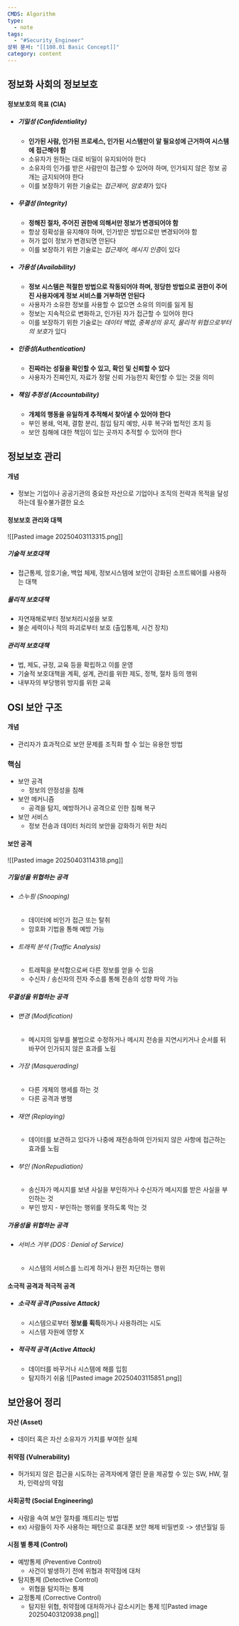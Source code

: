 ```yaml
---
CMDS: Algorithm
type:
  - note
tags:
  - "#Security_Engineer"
상위 문서: "[[108.01 Basic Concept]]"
category: content
---
```

## 정보화 사회의 정보보호
#### 정보보호의 목표 (CIA)
- ##### 기밀성 (Confidentiality)
	- **인가된 사람, 인가된 프로세스, 인가된 시스템만이 알 필요성에 근거하여 시스템에 접근해야 함**
	- 소유자가 원하는 대로 비밀이 유지되어야 한다
	- 소유자의 인가를 받은 사람만이 접근할 수 있어야 하며, 인가되지 않은 정보 공개는 금지되어야 한다
	- 이를 보장하기 위한 기술로는 *접근제어, 암호화*가 있다
- ##### 무결성 (Integrity)
	- **정해진 절차, 주어진 권한에 의해서만 정보가 변경되어야 함**
	- 항상 정확성을 유지해야 하며, 인가받은 방법으로만 변경되어야 함
	- 허가 없이 정보가 변경되면 안된다
	- 이를 보장하기 위한 기술로는 *접근제어, 메시지 인증*이 있다
- ##### 가용성 (Availability)
	- **정보 시스템은 적절한 방법으로 작동되어야 하며, 정당한 방법으로 권한이 주어진 사용자에게 정보 서비스를 거부하면 안된다**
	- 사용자가 소유한 정보를 사용할 수 없으면 소유의 의미를 잃게 됨
	- 정보는 지속적으로 변화하고, 인가된 자가 접근할 수 있어야 한다
	- 이를 보장하기 위한 기술로는 *데이터 백업, 중복성의 유지, 물리적 위협으로부터의 보호*가 있다
- ##### 인증성(Authentication)
	- **진짜라는 성질을 확인할 수 있고, 확인 및 신뢰할 수 있다**
	- 사용자가 진짜인지, 자료가 정말 신뢰 가능한지 확인할 수 있는 것을 의미
- ##### 책임 추정성 (Accountability)
	- **개체의 행동을 유일하게 추적해서 찾아낼 수 있어야 한다**
	- 부인 봉쇄, 억제, 결함 분리, 침입 탐지 예방, 사후 복구와 법적인 조치 등
	- 보안 침해에 대한 책임이 있는 곳까지 추적할 수 있어야 한다

## 정보보호 관리
#### 개념
- 정보는 기업이나 공공기관의 중요한 자산으로 기업이나 조직의 전략과 목적을 달성하는데 필수불가결한 요소

#### 정보보호 관리와 대책
![[Pasted image 20250403113315.png]]

##### 기술적 보호대책
- 접근통제, 암호기술, 백업 체제, 정보시스템에 보안이 강화된 소프트웨어를 사용하는 대책
##### 물리적 보호대책
- 자연재해로부터 정보처리시설을 보호
- 불순 세력이나 적의 파괴로부터 보호 (출입통제, 시건 장치)
##### 관리적 보호대책
- 법, 제도, 규정, 교육 등을 확립하고 이를 운영
- 기술적 보호대책을 계획, 설계, 관리를 위한 제도, 정책, 절차 등의 행위
- 내부자의 부당행위 방지를 위한 교육

## OSI 보안 구조
#### 개념
- 관리자가 효과적으로 보안 문제를 조직화 할 수 있는 유용한 방법

### 핵심
- 보안 공격
	- 정보의 안정성을 침해
- 보안 메커니즘
	- 공격을 탐지, 예방하거나 공격으로 인한 침해 복구
- 보안 서비스
	- 정보 전송과 데이터 처리의 보안을 강화하기 위한 처리

#### 보안 공격
![[Pasted image 20250403114318.png]]
##### 기밀성을 위협하는 공격
- ###### 스누핑 (Snooping)
	- 데이터에 비인가 접근 또는 탈취
	- 암호화 기법을 통해 예방 가능
- ###### 트래픽 분석 (Traffic Analysis)
	- 트래픽을 분석함으로써 다른 정보를 얻을 수 있음
	- 수신자 / 송신자의 전자 주소를 통해 전송의 성향 파악 가능
##### 무결성을 위협하는 공격
- ###### 변경 (Modification)
	- 메시지의 일부를 불법으로 수정하거나 메시지 전송을 지연시키거나 순서를 뒤바꾸어 인가되지 않은 효과를 노림
- ###### 가장 (Masquerading)
	- 다른 개체의 행세를 하는 것
	- 다른 공격과 병행
- ###### 재연 (Replaying)
	- 데이터를 보관하고 있다가 나중에 재전송하여 인가되지 않은 사항에 접근하는 효과를 노림
- ###### 부인 (NonRepudiation)
	- 송신자가 메시지를 보낸 사실을 부인하거나 수신자가 메시지를 받은 사실을 부인하는 것
	- 부인 방지 - 부인하는 행위를 못하도록 막는 것
##### 가용성을 위협하는 공격
- ###### 서비스 거부 (DOS : Denial of Service)
	- 시스템의 서비스를 느리게 하거나 완전 차단하는 행위

#### 소극적 공격과 적극적 공격
- ##### 소극적 공격 (Passive Attack)
	- 시스템으로부터 **정보를 획득**하거나 사용하려는 시도
	- 시스템 자원에 영향 X
- ##### 적극적 공격 (Active Attack)
	- 데이터를 바꾸거나 시스템에 해를 입힘
	- 탐지하기 쉬움
![[Pasted image 20250403115851.png]]

## 보안용어 정리
#### 자산 (Asset)
- 데이터 혹은 자산 소유자가 가치를 부여한 실체
#### 취약점 (Vulnerability)
- 허가되지 않은 접근을 시도하는 공격자에게 열린 문을 제공할 수 있는 SW, HW, 절차, 인력상의 약점
#### 사회공학 (Social Engineering)
- 사람을 속여 보안 절차를 깨트리는 방법
- ex)  사람들이 자주 사용하는 패턴으로 휴대폰 보안 해제
     비밀번호 -> 생년월일 등
#### 시점 별 통제 (Control)
- 예방통제 (Preventive Control)
	- 사건이 발생하기 전에 위협과 취약점에 대처
- 탐지통제 (Detective Control)
	- 위협을 탐지하는 통제
- 교정통제 (Corrective Control)
	- 탐지된 위협, 취약점에 대처하거나 감소시키는 통제
![[Pasted image 20250403120938.png]]
